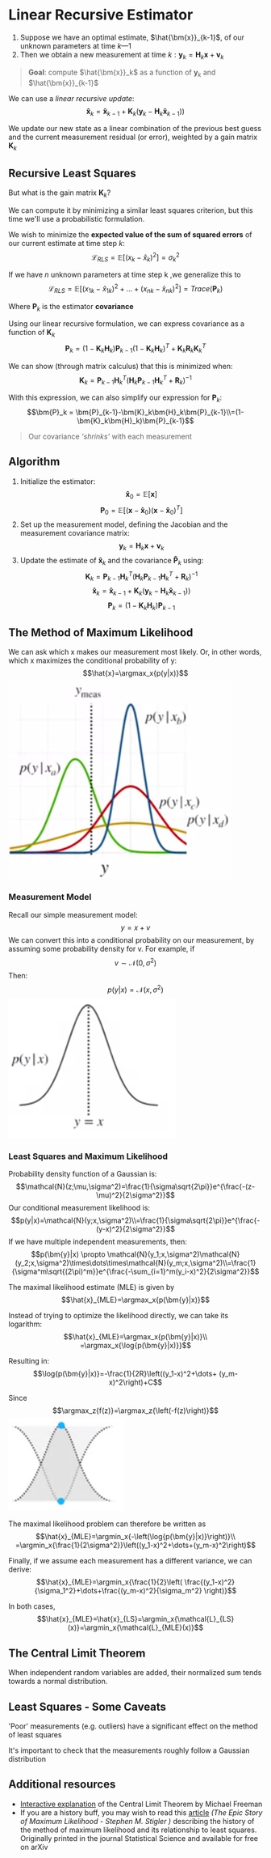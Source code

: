 # Linear Recursive Estimator

1. Suppose we have an optimal estimate, $\hat{\bm{x}}_{k-1}$, of our unknown parameters at
time $k—1$
2. Then we obtain a new measurement at time $k:\bm{y}_k=\bm{H}_k\bm{x}+\bm{v}_k$

> **Goal**: compute $\hat{\bm{x}}_k$ as a function of $\bm{y}_k$ and $\hat{\bm{x}}_{k-1}$

We can use a *linear recursive update*:
$$\bm{\hat{x}}_k = \bm{\hat{x}}_{k-1} + \bm{K}_k\left(\bm{y}_k - \bm{H}_k\bm{\hat{x}}_{k-1}) \right)$$

We update our new state as a linear combination of the previous best guess and the current measurement residual (or error), weighted by a gain matrix $\bm{K}_k$

## Recursive Least Squares

But what is the gain matrix $\bm{K}_k$?

We can compute it by minimizing a similar least squares criterion, but this time
we'll use a probabilistic formulation.

We wish to minimize the **expected value of the sum of squared errors** of our current
estimate at time step $k$:
$$\mathcal{L}_{RLS} = \mathbb{E}[(x_k-\hat{x}_k)^2]=\sigma_k^2$$

If we have $n$ unknown parameters at time step k ,we generalize this to
$$\mathcal{L}_{RLS} = \mathbb{E}[(x_{1k}-\hat{x}_{1k})^2+\dots+(x_{nk}-\hat{x}_{nk})^2]=Trace(\bm{P}_k)$$

Where $\bm{P}_k$ is the estimator **covariance**

Using our linear recursive formulation, we can express covariance as a function of $\bm{K}_k$
$$\bm{P}_k = (1-\bm{K}_k\bm{H}_k)\bm{P}_{k-1}(1-\bm{K}_k\bm{H}_k)^T+\bm{K}_k\bm{R}_k\bm{K}_k^T$$

We can show (through matrix calculus) that this is minimized when:
$$\bm{K}_k = \bm{P}_{k-1}\bm{H}_k^T\left(\bm{H}_k\bm{P}_{k-1}\bm{H}_k^T+\bm{R}_k\right)^{-1}$$

With this expression, we can also simplify our expression for $\bm{P}_k$:
$$\bm{P}_k = \bm{P}_{k-1}-\bm{K}_k\bm{H}_k\bm{P}_{k-1}\\=(1-\bm{K}_k\bm{H}_k)\bm{P}_{k-1}$$

> Our covariance *'shrinks'* with each measurement

## Algorithm

1. Initialize the estimator:
$$\bm{\hat{x}}_0=\mathbb{E}[\bm{x}]$$
$$\bm{P}_0=\mathbb{E}[(\bm{x}-\bm{\hat{x}}_0)(\bm{x}-\bm{\hat{x}}_0)^T]$$
2. Set up the measurement model, defining the Jacobian and the measurement
covariance matrix:
$$\bm{y}_k=\bm{H}_k\bm{x}+\bm{v}_k$$
3. Update the estimate of $\bm{\hat{x}}_k$ and the covariance $\bm{\hat{P}}_k$ using:
$$\bm{K}_k = \bm{P}_{k-1}\bm{H}_k^T\left(\bm{H}_k\bm{P}_{k-1}\bm{H}_k^T+\bm{R}_k\right)^{-1}$$
$$\bm{\hat{x}}_k = \bm{\hat{x}}_{k-1} + \bm{K}_k\left(\bm{y}_k - \bm{H}_k\bm{\hat{x}}_{k-1}) \right)$$
$$\bm{P}_k =(1-\bm{K}_k\bm{H}_k)\bm{P}_{k-1}$$

## The Method of Maximum Likelihood

We can ask which x makes our measurement most likely. Or, in other words, which x maximizes the conditional probability of y:
$$\hat{x}=\argmax_x{p(y|x)}$$
![likelihood](./likelihood.jpg)

### Measurement Model

Recall our simple measurement model:
$$y=x+v$$
We can convert this into a conditional probability on our measurement, by assuming some probability density for v. For example, if
$$v \sim \mathcal{N}(0,\sigma^2)$$
Then:
$$p(y|x)=\mathcal{N}(x,\sigma^2)$$
![probability](./probability.jpg)

### Least Squares and Maximum Likelihood

Probability density function of a Gaussian is:
$$\mathcal{N}(z;\mu,\sigma^2)=\frac{1}{\sigma\sqrt{2\pi}}e^{\frac{-(z-\mu)^2}{2\sigma^2}}$$
Our conditional measurement likelihood is:
$$p(y|x)=\mathcal{N}(y;x,\sigma^2)\\=\frac{1}{\sigma\sqrt{2\pi}}e^{\frac{-(y-x)^2}{2\sigma^2}}$$
If we have multiple independent measurements, then:
$$p(\bm{y}|x) \propto \mathcal{N}(y_1;x,\sigma^2)\mathcal{N}(y_2;x,\sigma^2)\times\dots\times\mathcal{N}(y_m;x,\sigma^2)\\=\frac{1}{\sigma^m\sqrt{(2\pi)^m}}e^{\frac{-\sum_{i=1}^m(y_i-x)^2}{2\sigma^2}}$$

The maximal likelihood estimate (MLE) is given by
$$\hat{x}_{MLE}=\argmax_x{p(\bm{y}|x)}$$

Instead of trying to optimize the likelihood directly, we can take its logarithm:
$$\hat{x}_{MLE}=\argmax_x{p(\bm{y}|x)}\\
=\argmax_x{\log{p(\bm{y}|x)}}$$

Resulting in:
$$\log{p(\bm{y}|x)}=-\frac{1}{2R}\left((y_1-x)^2+\dots+
(y_m-x)^2\right)+C$$

Since
$$\argmax_z{f(z)}=\argmax_z{\left(-f(z)\right)}$$
![argmax](./argmax.jpg)

The maximal likelihood problem can therefore be written as
$$\hat{x}_{MLE}=\argmin_x{-\left(\log{p(\bm{y}|x)}\right)}\\
=\argmin_x{\frac{1}{2\sigma^2}}\left((y_1-x)^2+\dots+(y_m-x)^2\right)$$

Finally, if we assume each measurement has a different variance, we can derive:
$$\hat{x}_{MLE}=\argmin_x{\frac{1}{2}\left(
\frac{(y_1-x)^2}{\sigma_1^2}+\dots+\frac{(y_m-x)^2}{\sigma_m^2}
\right)}$$

In both cases,
$$\hat{x}_{MLE}=\hat{x}_{LS}=\argmin_x{\mathcal{L}_{LS}(x)}=\argmin_x{\mathcal{L}_{MLE}(x)}$$

## The Central Limit Theorem

When independent random variables are added, their normalized sum tends towards a normal distribution.

## Least Squares - Some Caveats

'Poor' measurements (e.g. outliers) have a significant effect on the method of least squares

It's important to check that the measurements roughly follow a Gaussian distribution

## Additional resources

* [Interactive explanation](http://mfviz.com/central-limit/) of the Central Limit Theorem by Michael Freeman
* If you are a history buff, you may wish to read this [article](https://arxiv.org/pdf/0804.2996.pdf) *(The Epic Story of Maximum Likelihood - Stephen M. Stigler
)* describing the history of the method of maximum likelihood and its relationship to least squares. Originally printed in the journal Statistical Science and available for free on arXiv
